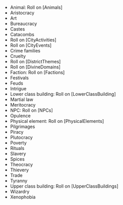 
* Animal: Roll on [Animals]
* Aristocracy
* Art
* Bureaucracy
* Castes
* Catacombs
* Roll on [CityActivities]
* Roll on [CityEvents]
* Crime families
* Cruelty
* Roll on [DistrictThemes]
* Roll on [DivineDomains]
* Faction: Roll on [Factions]
* Festivals
* Feuds
* Intrigue
* Lower class building: Roll on [LowerClassBuilding]
* Martial law
* Meritocracy
* NPC: Roll on [NPCs]
* Opulence
* Physical element: Roll on [PhysicalElements]
* Pilgrimages
* Piracy
* Plutocracy
* Poverty
* Rituals
* Slavery
* Spices
* Theocracy
* Thievery
* Trade
* Tyranny
* Upper class building: Roll on [UpperClassBuildings]
* Wizardry
* Xenophobia